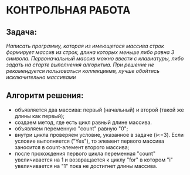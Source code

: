 # КОНТРОЛЬНАЯ РАБОТА

## Задача: 

*Написать программу, которая из имеющегося массива строк формирует массив из строк, длина которых меньше либо равна 3 символа. Первоначальный массив можно ввести с клавиатуры, либо задать на старте выполнения алгоритма. При решение не рекомендуется пользоваться коллекциями, лучше обойтись исключительно массивами*

## Алгоритм решения:

* объявляется два массива: первый (начальный) и второй (такой же длины как первый);
* создаем метод, где есть цикл равный длине массива. 
* объявляем переменную "count" равную "0";
* внутри цикла проверяем условие, указанное в задаче (i<=3). Если условие выполняется ("Yes"), то элемент первого массива заносится в count-элемент второго массива;
* после прохождения первого цикла переменная "count" увеличивается на 1 и возвращается к циклу "for" в котором "i" увеличивается на "1" пока не достигнет длины массива.
